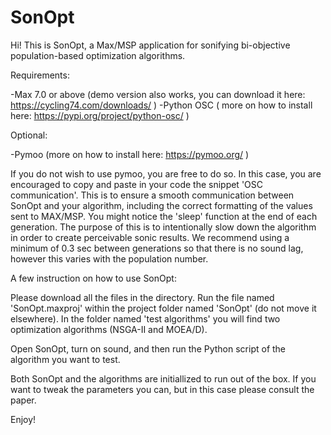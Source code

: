 # SonOpt
Hi! This is SonOpt, a Max/MSP application for sonifying bi-objective population-based optimization algorithms.

Requirements:

-Max 7.0 or above (demo version also works, you can download it here: https://cycling74.com/downloads/ )
-Python OSC ( more on how to install here: https://pypi.org/project/python-osc/ )

Optional:

-Pymoo (more on how to install here: https://pymoo.org/ )

If you do not wish to use pymoo, you are free to do so. In this case, you are encouraged to copy and paste in your code the snippet 'OSC communication'. This is to ensure a smooth communication between SonOpt and your algorithm, including the correct formatting of the values sent to MAX/MSP. 
You might notice the 'sleep' function at the end of each generation. The purpose of this is to intentionally slow down the algorithm in order to create perceivable sonic results. We recommend using a minimum of 0.3 sec between generations so that there is no sound lag, however this varies with the population number.

A few instruction on how to use SonOpt:

Please download all the files in the directory. Run the file named 'SonOpt.maxproj' within the project folder named 'SonOpt' (do not move it elsewhere). In the folder named 'test algorithms' you will find two optimization algorithms (NSGA-II and MOEA/D).

Open SonOpt, turn on sound, and then run the Python script of the algorithm you want to test.

Both SonOpt and the algorithms are initiallized to run out of the box. If you want to tweak the parameters you can, but in this case please consult the paper.

Enjoy!
